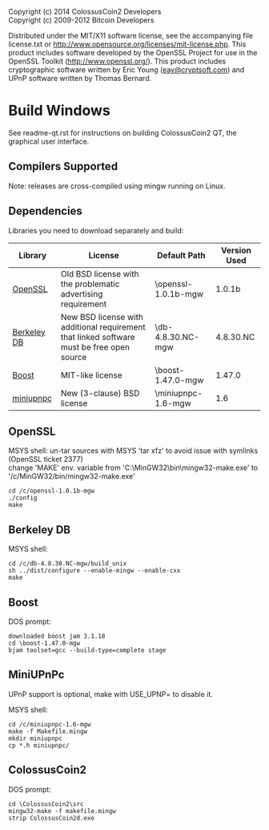 Copyright (c) 2014 ColossusCoin2 Developers <br />
Copyright (c) 2009-2012 Bitcoin Developers

Distributed under the MIT/X11 software license, see the accompanying
file license.txt or http://www.opensource.org/licenses/mit-license.php.
This product includes software developed by the OpenSSL Project for use in
the OpenSSL Toolkit (http://www.openssl.org/).  This product includes
cryptographic software written by Eric Young (eay@cryptsoft.com) and UPnP
software written by Thomas Bernard.

<h1>Build Windows</h1>

See readme-qt.rst for instructions on building ColossusCoin2 QT, the
graphical user interface.

Compilers Supported
-------------------
Note: releases are cross-compiled using mingw running on Linux.


Dependencies
------------
Libraries you need to download separately and build:

| Library  | License | Default Path | Version Used |
| ------------- | ------------- | ------------- | ------------- |
| <a href="http://www.openssl.org/source/">OpenSSL</a>  | Old BSD license with the problematic advertising requirement | \openssl-1.0.1b-mgw | 1.0.1b |
| <a href="http://www.oracle.com/technology/software/products/berkeley-db/index.html">Berkeley DB</a>  | New BSD license with additional requirement that linked software must be free open source | \db-4.8.30.NC-mgw | 4.8.30.NC |
| <a href="http://www.boost.org/users/download/">Boost</a>  | MIT-like license | \boost-1.47.0-mgw  | 1.47.0 |
| <a href="http://miniupnp.tuxfamily.org/files/">miniupnpc</a> | New (3-clause) BSD license | \miniupnpc-1.6-mgw  | 1.6 |

OpenSSL
-------
MSYS shell:
un-tar sources with MSYS 'tar xfz' to avoid issue with symlinks (OpenSSL ticket 2377) <br />
change 'MAKE' env. variable from 'C:\MinGW32\bin\mingw32-make.exe' to '/c/MinGW32/bin/mingw32-make.exe'

    cd /c/openssl-1.0.1b-mgw
    ./config
    make

Berkeley DB
-----------
MSYS shell:

    cd /c/db-4.8.30.NC-mgw/build_unix
    sh ../dist/configure --enable-mingw --enable-cxx
    make

Boost
-----
DOS prompt:

    downloaded boost jam 3.1.18
    cd \boost-1.47.0-mgw
    bjam toolset=gcc --build-type=complete stage

MiniUPnPc
---------
UPnP support is optional, make with USE_UPNP= to disable it.

MSYS shell:

    cd /c/miniupnpc-1.6-mgw
    make -f Makefile.mingw
    mkdir miniupnpc
    cp *.h miniupnpc/

ColossusCoin2
-------
DOS prompt:

    cd \ColossusCoin2\src
    mingw32-make -f makefile.mingw
    strip ColossusCoin2d.exe
